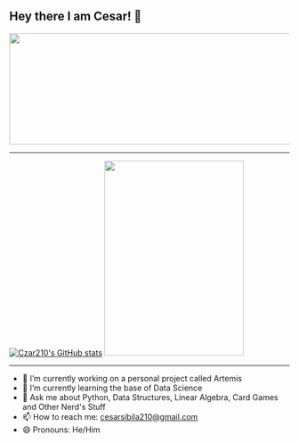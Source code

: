 ## Hey there I am Cesar! 👋


<img src = "https://github.com/Czar210/Czar210/assets/66441784/99a56b09-81c2-4b4d-aafd-ec2eaae51544" width="1050" height="200">


---

[![Czar210's GitHub stats](https://github-readme-stats.vercel.app/api?username=Czar210&show_icons=true&theme=default&width=250&height=500)](https://github.com/Czar210/github-readme-stats)
 <img src="https://github-readme-stats.vercel.app/api/top-langs/?username=Czar210&layout=compact" width="250" height="350">


---


- 🔭 I’m currently working on a personal project called Artemis
- 🌱 I’m currently learning the base of Data Science
- 💬 Ask me about Python, Data Structures, Linear Algebra, Card Games and Other Nerd's Stuff
- 📫 How to reach me: cesarsibila210@gmail.com
- 😄 Pronouns: He/Him
